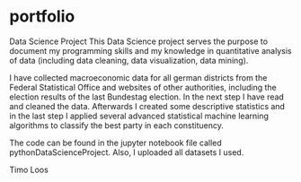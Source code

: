 # portfolio
Data Science Project
This Data Science project serves the purpose to document my programming skills and my knowledge in 
quantitative analysis of data (including data cleaning, data visualization, data mining).

I have collected macroeconomic data for all german districts from the Federal Statistical Office and 
websites of other authorities, including the election results of the last Bundestag election. 
In the next step I have read and cleaned the data. Afterwards I created some descriptive statistics 
and in the last step I applied several advanced statistical machine learning algorithms to classify the 
best party in each constituency.

The code can be found in the jupyter notebook file called pythonDataScienceProject. Also, I uploaded all datasets I used. 

Timo Loos
